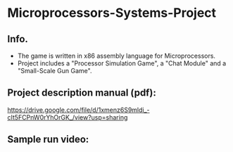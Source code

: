 # Microprocessors-Systems-Project
## Info.
- The game is written in x86 assembly language for Microprocessors.
- Project includes a "Processor Simulation Game", a "Chat Module" and a "Small-Scale Gun Game".

## Project description manual (pdf):
https://drive.google.com/file/d/1xmenz6S9mldi_-cIt5FCPnW0rYhOrGK_/view?usp=sharing

## Sample run video:
